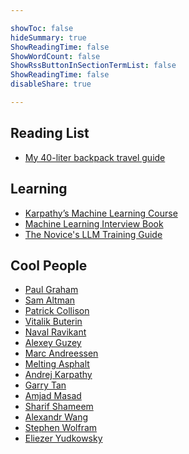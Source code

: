 ```yaml
---

showToc: false
hideSummary: true
ShowReadingTime: false
ShowWordCount: false
ShowRssButtonInSectionTermList: false
ShowReadingTime: false
disableShare: true

---
```

## Reading List
+ [My 40-liter backpack travel guide](https://vitalik.ca/general/2022/06/20/backpack.html) <br>



## Learning
+ [Karpathy’s Machine Learning Course](https://www.youtube.com/playlist?list=PLAqhIrjkxbuWI23v9cThsA9GvCAUhRvKZ) <br>
+ [Machine Learning Interview Book](https://huyenchip.com/ml-interviews-book/) <br>
+ [The Novice's LLM Training Guide](https://rentry.co/llm-training) <br>

## Cool People

<ul>
  <li><a href="http://www.paulgraham.com/" target="_blank">Paul Graham</a></li>
  <li><a href="https://blog.samaltman.com/" target="_blank">Sam Altman</a></li>
  <li><a href="https://patrickcollison.com/" target="_blank">Patrick Collison</a></li>
  <li><a href="https://vitalik.ca/" target="_blank">Vitalik Buterin</a></li>
  <li><a href="https://nav.al/" target="_blank">Naval Ravikant</a></li>
  <li><a href="https://guzey.com/" target="_blank">Alexey Guzey</a></li>
  <li><a href="https://pmarchive.com/" target="_blank">Marc Andreessen</a></li>
  <li><a href="https://meltingasphalt.com/archive/" target="_blank">Melting Asphalt</a></li>
  <li><a href="https://karpathy.github.io/" target="_blank">Andrej Karpathy</a></li>
  <li><a href="https://blog.garrytan.com/" target="_blank">Garry Tan</a></li>
  <li><a href="https://amasad.me/" target="_blank">Amjad Masad</a></li>
  <li><a href="https://sharif.io/" target="_blank">Sharif Shameem</a></li>
  <li><a href="https://substack.com/@alexw" target="_blank">Alexandr Wang</a></li>
  <li><a href="https://writings.stephenwolfram.com/" target="_blank">Stephen Wolfram</a></li>
  <li><a href="https://www.lesswrong.com/" target="_blank">Eliezer Yudkowsky</a></li>
</ul>

